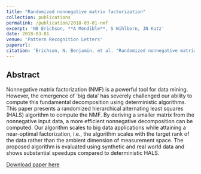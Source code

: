 ```yaml
---
title: "Randomized nonnegative matrix factorization"
collection: publications
permalink: /publication/2018-03-01-nmf
excerpt: 'NB Erichson, **A Mendible**, S Wihlborn, JN Kutz'
date: 2018-03-01
venue: 'Pattern Recognition Letters'
paperurl: 
citation: 'Erichson, N. Benjamin, et al. "Randomized nonnegative matrix factorization." Pattern Recognition Letters 104 (2018): 1-7.'
---
```



## Abstract
Nonnegative matrix factorization (NMF) is a powerful tool for data mining. However, the emergence of ‘big data’ has severely challenged our ability to compute this fundamental decomposition using deterministic algorithms. This paper presents a randomized hierarchical alternating least squares (HALS) algorithm to compute the NMF. By deriving a smaller matrix from the nonnegative input data, a more efficient nonnegative decomposition can be computed. Our algorithm scales to big data applications while attaining a near-optimal factorization, i.e., the algorithm scales with the target rank of the data rather than the ambient dimension of measurement space. The proposed algorithm is evaluated using synthetic and real world data and shows substantial speedups compared to deterministic HALS.

[Download paper here](http://mendible.github.io/files/nmf.pdf)

